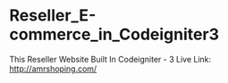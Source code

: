 # Reseller_E-commerce_in_Codeigniter3
 This Reseller Website Built In Codeigniter - 3
 Live Link: http://amrshoping.com/
